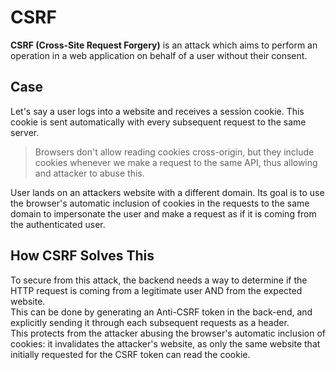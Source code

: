 # CSRF

**CSRF (Cross-Site Request Forgery)** is an attack which aims to perform an operation in a web application on behalf of a user without their consent.

## Case
Let's say a user logs into a website and receives a session cookie. This cookie is sent automatically with every subsequent request to the same server.

> Browsers don't allow reading cookies cross-origin, but they include cookies whenever we make a request to the same API, thus allowing and attacker to abuse this.

User lands on an attackers website with a different domain. Its goal is to use the browser's automatic inclusion of cookies in the requests to the same domain to impersonate the user and make a request as if it is coming from the authenticated user.

## How CSRF Solves This

To secure from this attack, the backend needs a way to determine if the HTTP request is coming from a legitimate user AND from the expected website.  
This can be done by generating an Anti-CSRF token in the back-end, and explicitly sending it through each subsequent requests as a header.  
This protects from the attacker abusing the browser's automatic inclusion of cookies: it invalidates the attacker's website, as only the same website that initially requested for the CSRF token can read the cookie.